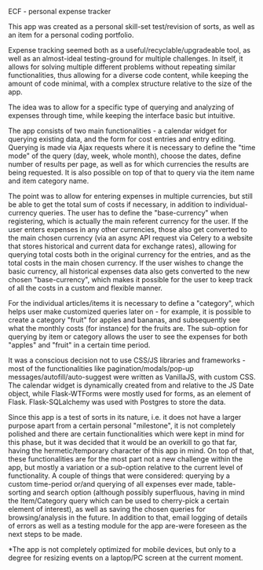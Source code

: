 ECF - personal expense tracker


This app was created as a personal skill-set test/revision of sorts, as well as
an item for a personal coding portfolio. 

Expense tracking seemed both as a useful/recyclable/upgradeable tool, as well as
an almost-ideal testing-ground for multiple challenges. In itself, it allows for solving
multiple different problems without repeating similar functionalities,
thus allowing for a diverse code content, while keeping the amount of code minimal, 
with a complex structure relative to the size of the app.

The idea was to allow for a specific type of querying and analyzing of expenses through
time, while keeping the interface basic but intuitive.

The app consists of two main functionalities - a calendar widget for querying existing
data, and the form for cost entries and entry editing. Querying is made via Ajax requests
where it is necessary to define the "time mode" of the query (day, week, whole month),
choose the dates, define number of results per page, as well as for which
currencies the results are being requested. It is also possible on top of that to query via the
item name and item category name.

The point was to allow for entering expenses in multiple currencies, but still be able to get the
total sum of costs if necessary, in addition to individual-currency queries. The user
has to define the "base-currency" when registering, which is actually the main referent
currency for the user. If the user enters expenses in any other currencies, those also
get converted to the main chosen currency (via an async API request via Celery to a website
that stores historical and current data for exchange rates), allowing for querying total costs both
in the original currency for the entries, and as the total costs in the main chosen
currency. If the user wishes to change the basic currency, all historical expenses data
also gets converted to the new chosen "base-currency", which makes it possible for the user
to keep track of all the costs in a custom and flexible manner.

For the individual articles/items it is necessary to define a "category", which helps
user make customized queries later on - for example, it is possible to create a category
"fruit" for apples and bananas, and subsequently see what the monthly costs (for instance)
for the fruits are. The sub-option for querying by item or category allows the user to see
the expenses for both "apples" and "fruit" in a certain time period.

It was a conscious decision not to use CSS/JS libraries and frameworks - most of the 
functionalities like pagination/modals/pop-up messages/autofill/auto-suggest
were written as VanillaJS, with custom CSS. The calendar widget is dynamically created 
from and relative to the JS Date object, while Flask-WTForms were mostly used for forms, as
an element of Flask. Flask-SQLalchemy was used with Postgres to store the data.

Since this app is a test of sorts in its nature, i.e. it does not have a larger purpose
apart from a certain personal "milestone", it is not completely polished and there
are certain functionalities which were kept in mind for this phase, but it was decided
that it would be an overkill to go that far, having the hermetic/temporary character
of this app in mind. On top of that, these functionalities are for the most part not
a new challenge within the app, but mostly a variation or a sub-option relative to the current level
of functionality. A couple of things that were considered: querying by a custom 
time-period or/and querying of all expenses ever made, table-sorting and search option
(although possibly superfluous, having in mind the Item/Category query which can 
be used to cherry-pick a certain element of interest), as well as saving the chosen
queries for browsing/analysis in the future. In addition to that, email logging 
of details of errors as well as a testing module for the app are-were foreseen
as the next steps to be made.

*The app is not completely optimized for mobile devices, but only to a degree for 
resizing events on a laptop/PC screen at the current moment.

















